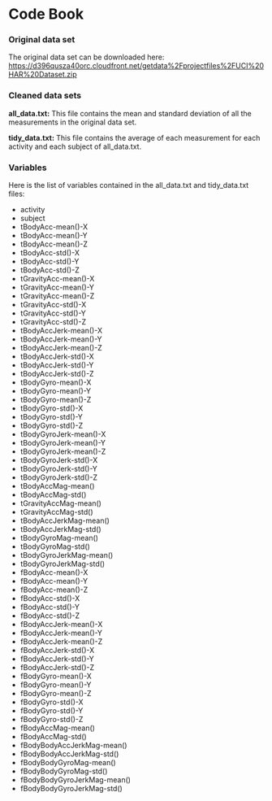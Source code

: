 # Code Book

### Original data set

The original data set can be downloaded here: <https://d396qusza40orc.cloudfront.net/getdata%2Fprojectfiles%2FUCI%20HAR%20Dataset.zip>

### Cleaned data sets

**all_data.txt:** This file contains the mean and standard deviation of all the measurements in the original data set.

**tidy_data.txt:** This file contains the average of each measurement for each activity and each subject of all_data.txt.

### Variables

Here is the list of variables contained in the all_data.txt and tidy_data.txt files:

- activity
- subject
- tBodyAcc-mean()-X
- tBodyAcc-mean()-Y
- tBodyAcc-mean()-Z           
- tBodyAcc-std()-X            
- tBodyAcc-std()-Y           
- tBodyAcc-std()-Z            
- tGravityAcc-mean()-X        
- tGravityAcc-mean()-Y        
- tGravityAcc-mean()-Z        
- tGravityAcc-std()-X         
- tGravityAcc-std()-Y         
- tGravityAcc-std()-Z        
- tBodyAccJerk-mean()-X       
- tBodyAccJerk-mean()-Y       
- tBodyAccJerk-mean()-Z       
- tBodyAccJerk-std()-X        
- tBodyAccJerk-std()-Y        
- tBodyAccJerk-std()-Z        
- tBodyGyro-mean()-X         
- tBodyGyro-mean()-Y          
- tBodyGyro-mean()-Z          
- tBodyGyro-std()-X           
- tBodyGyro-std()-Y           
- tBodyGyro-std()-Z           
- tBodyGyroJerk-mean()-X      
- tBodyGyroJerk-mean()-Y     
- tBodyGyroJerk-mean()-Z      
- tBodyGyroJerk-std()-X       
- tBodyGyroJerk-std()-Y       
- tBodyGyroJerk-std()-Z       
- tBodyAccMag-mean()          
- tBodyAccMag-std()           
- tGravityAccMag-mean()      
- tGravityAccMag-std()        
- tBodyAccJerkMag-mean()      
- tBodyAccJerkMag-std()       
- tBodyGyroMag-mean()         
- tBodyGyroMag-std()          
- tBodyGyroJerkMag-mean()     
- tBodyGyroJerkMag-std()     
- fBodyAcc-mean()-X           
- fBodyAcc-mean()-Y           
- fBodyAcc-mean()-Z           
- fBodyAcc-std()-X
- fBodyAcc-std()-Y            
- fBodyAcc-std()-Z            
- fBodyAccJerk-mean()-X      
- fBodyAccJerk-mean()-Y       
- fBodyAccJerk-mean()-Z       
- fBodyAccJerk-std()-X        
- fBodyAccJerk-std()-Y        
- fBodyAccJerk-std()-Z        
- fBodyGyro-mean()-X          
- fBodyGyro-mean()-Y         
- fBodyGyro-mean()-Z          
- fBodyGyro-std()-X           
- fBodyGyro-std()-Y           
- fBodyGyro-std()-Z           
- fBodyAccMag-mean()          
- fBodyAccMag-std()           
- fBodyBodyAccJerkMag-mean() 
- fBodyBodyAccJerkMag-std()   
- fBodyBodyGyroMag-mean()     
- fBodyBodyGyroMag-std()      
- fBodyBodyGyroJerkMag-mean() 
- fBodyBodyGyroJerkMag-std()
 
